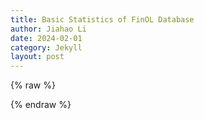 ```yaml
---
title: Basic Statistics of FinOL Database
author: Jiahao Li
date: 2024-02-01
category: Jekyll
layout: post
---
```


{% raw %}
<meta charset="utf-8">
<div id="table_div"></div>
<script type="text/javascript" src="https://www.gstatic.com/charts/loader.js"></script>

<script type="text/javascript">
google.charts.load('current', {'packages':['table']});
google.charts.setOnLoadCallback(drawTable);

function drawTable() {
    var data = new google.visualization.DataTable();
    data.addColumn('string', 'Name');
    data.addColumn('string', 'Market');
    data.addColumn('string', 'Country/Region');
    data.addColumn('string', 'Data Frequency');

    data.addRows([
    ['NYSE(O)', 'Stock', 'United States', 'Daily'],
    ['NASDAQ', 'Stock', 'United States', 'Daily'],
    ['LSE', 'Stock', 'United Kingdom', 'Daily'],
    ['TSE', 'Stock', 'Japan', 'Daily'],  
    ['NASDAQ', 'Stock', 'United States', 'Daily']
    // 表格的其他行
    ]);

    var options = {
        showRowNumber: false,
        sort: 'event',
        sortAscending: true,
        allowHtml: true,
        fontSize: 'small'
    };

    var table = new google.visualization.Table(document.getElementById('table_div'));

    google.visualization.events.addListener(table, 'sort', function(e) {
    var columnIndex = e.column;
    var sortAscending = e.ascending;
    data.sort([{column: columnIndex, desc: !sortAscending}]);
    table.draw(data, options);
    });

    table.draw(data, options);
}
</script>
{% endraw %}